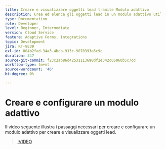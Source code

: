 ```yaml
---
title: Creare e visualizzare oggetti lead tramite Modulo adattivo
description: Crea ed elenca gli oggetti lead in un modulo adattivo utilizzando l’integrazione dinamica.
type: Documentation
role: Developer
level: Beginner, Intermediate
version: Cloud Service
feature: Adaptive Forms, Integrations
topic: Development
jira: KT-9839
exl-id: 804b2fad-34a3-4bcb-913c-9070393a6c9c
duration: 347
source-git-commit: f23c2ab86d42531113690df2e342c65060b5c7cd
workflow-type: tm+mt
source-wordcount: '46'
ht-degree: 0%

---
```


# Creare e configurare un modulo adattivo


Il video seguente illustra i passaggi necessari per creare e configurare un modulo adattivo per creare e visualizzare oggetti lead.

>[!VIDEO](https://video.tv.adobe.com/v/340791?quality=12&learn=on)

